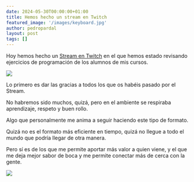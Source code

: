 ```yaml
---
date: 2024-05-30T00:00:00+01:00
title: Hemos hecho un stream en Twitch
featured_image: '/images/keyboard.jpg'
author: pedropardal
layout: post
tags: []
---
```


Hoy hemos hecho un [Stream en Twitch](https://twitch.tv/ppardal) en el que hemos estado revisando ejercicios de programación de los alumnos de mis cursos.

![](/images/blog/stream-1.jpg)

Lo primero es dar las gracias a todos los que os habéis pasado por el Stream.

No habremos sido muchos, quizá, pero en el ambiente se respiraba aprendizaje, respeto y buen rollo.

Algo que personalmente me anima a seguir haciendo este tipo de formato.

Quizá no es el formato más eficiente en tiempo, quizá no llegue a todo el mundo que podría llegar de otra manera.

Pero sí es de los que me permite aportar más valor a quien viene, y el que me deja mejor sabor de boca y me permite conectar más de cerca con la gente.

![](/images/blog/stream-2.jpg)
